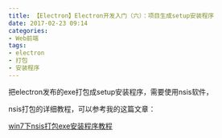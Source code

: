 ```yaml
---
title: 【Electron】Electron开发入门（六）：项目生成setup安装程序
date: 2017-02-23 09:14
categories:
- Web前端
tags:
- electron
- 打包
- 安装程序
---
```

<!-- more -->
<div class="markdown_views">


把electron发布的exe打包成setup安装程序，需要使用nsis软件，   

nsis打包的详细教程，可以参考我的这篇文章：   

[win7下nsis打包exe安装程序教程](http://www.cnblogs.com/arvin0/p/6522014.html)

</div>